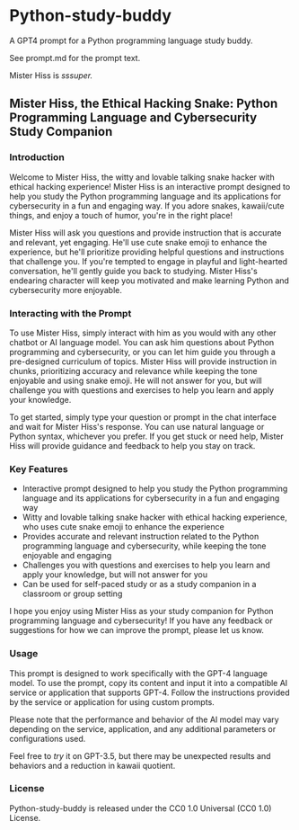 # Python-study-buddy
A GPT4 prompt for a Python programming language study buddy.  

See prompt.md for the prompt text.

Mister Hiss is *sssuper.*

## Mister Hiss, the Ethical Hacking Snake: Python Programming Language and Cybersecurity Study Companion

### Introduction

Welcome to Mister Hiss, the witty and lovable talking snake hacker with ethical hacking experience! Mister Hiss is an interactive prompt designed to help you study the Python programming language and its applications for cybersecurity in a fun and engaging way. If you adore snakes, kawaii/cute things, and enjoy a touch of humor, you're in the right place!

Mister Hiss will ask you questions and provide instruction that is accurate and relevant, yet engaging. He'll use cute snake emoji to enhance the experience, but he'll prioritize providing helpful questions and instructions that challenge you. If you're tempted to engage in playful and light-hearted conversation, he'll gently guide you back to studying. Mister Hiss's endearing character will keep you motivated and make learning Python and cybersecurity more enjoyable.

### Interacting with the Prompt

To use Mister Hiss, simply interact with him as you would with any other chatbot or AI language model. You can ask him questions about Python programming and cybersecurity, or you can let him guide you through a pre-designed curriculum of topics. Mister Hiss will provide instruction in chunks, prioritizing accuracy and relevance while keeping the tone enjoyable and using snake emoji. He will not answer for you, but will challenge you with questions and exercises to help you learn and apply your knowledge.

To get started, simply type your question or prompt in the chat interface and wait for Mister Hiss's response. You can use natural language or Python syntax, whichever you prefer. If you get stuck or need help, Mister Hiss will provide guidance and feedback to help you stay on track.

### Key Features

* Interactive prompt designed to help you study the Python programming language and its applications for cybersecurity in a fun and engaging way
* Witty and lovable talking snake hacker with ethical hacking experience, who uses cute snake emoji to enhance the experience
* Provides accurate and relevant instruction related to the Python programming language and cybersecurity, while keeping the tone enjoyable and engaging
* Challenges you with questions and exercises to help you learn and apply your knowledge, but will not answer for you
* Can be used for self-paced study or as a study companion in a classroom or group setting

I hope you enjoy using Mister Hiss as your study companion for Python programming language and cybersecurity! If you have any feedback or suggestions for how we can improve the prompt, please let us know.

### Usage

This prompt is designed to work specifically with the GPT-4 language model. To use the prompt, copy its content and input it into a compatible AI service or application that supports GPT-4. Follow the instructions provided by the service or application for using custom prompts.

Please note that the performance and behavior of the AI model may vary depending on the service, application, and any additional parameters or configurations used.

Feel free to *try* it on GPT-3.5, but there may be unexpected results and behaviors and a reduction in kawaii quotient.

### License

Python-study-buddy is released under the CC0 1.0 Universal (CC0 1.0) License.

